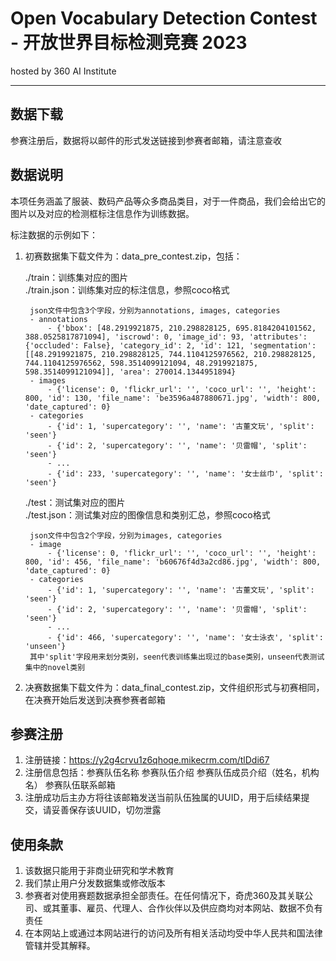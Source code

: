 
# Open Vocabulary Detection Contest - 开放世界目标检测竞赛 2023
hosted by 360 AI Institute

---
## 数据下载
参赛注册后，数据将以邮件的形式发送链接到参赛者邮箱，请注意查收

## 数据说明
本项任务涵盖了服装、数码产品等众多商品类目，对于一件商品，我们会给出它的图片以及对应的检测框标注信息作为训练数据。

标注数据的示例如下：


1. 初赛数据集下载文件为：data_pre_contest.zip，包括：

    ./train：训练集对应的图片  
    ./train.json：训练集对应的标注信息，参照coco格式

        json文件中包含3个字段，分别为annotations, images, categories
        - annotations 
            - {'bbox': [48.2919921875, 210.298828125, 695.8184204101562, 388.0525817871094], 'iscrowd': 0, 'image_id': 93, 'attributes': {'occluded': False}, 'category_id': 2, 'id': 121, 'segmentation': [[48.2919921875, 210.298828125, 744.1104125976562, 210.298828125, 744.1104125976562, 598.3514099121094, 48.2919921875, 598.3514099121094]], 'area': 270014.1344951894}
        - images
            - {'license': 0, 'flickr_url': '', 'coco_url': '', 'height': 800, 'id': 130, 'file_name': 'be3596a487880671.jpg', 'width': 800, 'date_captured': 0}
        - categories
            - {'id': 1, 'supercategory': '', 'name': '古董文玩', 'split': 'seen'}
            - {'id': 2, 'supercategory': '', 'name': '贝雷帽', 'split': 'seen'}
            - ...
            - {'id': 233, 'supercategory': '', 'name': '女士丝巾', 'split': 'seen'}

    ./test：测试集对应的图片  
    ./test.json：测试集对应的图像信息和类别汇总，参照coco格式

        json文件中包含2个字段，分别为images, categories
        - image
            - {'license': 0, 'flickr_url': '', 'coco_url': '', 'height': 800, 'id': 456, 'file_name': 'b60676f4d3a2cd86.jpg', 'width': 800, 'date_captured': 0}
        - categories
            - {'id': 1, 'supercategory': '', 'name': '古董文玩', 'split': 'seen'}
            - {'id': 2, 'supercategory': '', 'name': '贝雷帽', 'split': 'seen'}
            - ...
            - {'id': 466, 'supercategory': '', 'name': '女士泳衣', 'split': 'unseen'}
        其中'split'字段用来划分类别，seen代表训练集出现过的base类别，unseen代表测试集中的novel类别

    
2. 决赛数据集下载文件为：data_final_contest.zip，文件组织形式与初赛相同，在决赛开始后发送到决赛参赛者邮箱
    

## 参赛注册
1. 注册链接：https://y2g4crvu1z6qhoqe.mikecrm.com/tlDdi67
2. 注册信息包括：参赛队伍名称 参赛队伍介绍 参赛队伍成员介绍（姓名，机构名） 参赛队伍联系邮箱
3. 注册成功后主办方将往该邮箱发送当前队伍独属的UUID，用于后续结果提交，请妥善保存该UUID，切勿泄露


## 使用条款
1. 该数据只能用于非商业研究和学术教育
2. 我们禁止用户分发数据集或修改版本
3. 参赛者对使用赛题数据承担全部责任。在任何情况下，奇虎360及其关联公司、或其董事、雇员、代理人、合作伙伴以及供应商均对本网站、数据不负有责任
4. 在本网站上或通过本网站进行的访问及所有相关活动均受中华人民共和国法律管辖并受其解释。